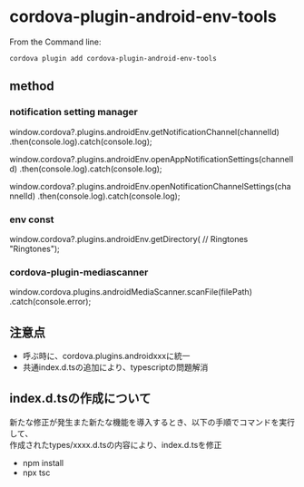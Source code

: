 <!---
   The MIT License (MIT)

Copyright (c) 2015 Bruno Grossi

Permission is hereby granted, free of charge, to any person obtaining a copy
of this software and associated documentation files (the "Software"), to deal
in the Software without restriction, including without limitation the rights
to use, copy, modify, merge, publish, distribute, sublicense, and/or sell
copies of the Software, and to permit persons to whom the Software is
furnished to do so, subject to the following conditions:

The above copyright notice and this permission notice shall be included in all
copies or substantial portions of the Software.

THE SOFTWARE IS PROVIDED "AS IS", WITHOUT WARRANTY OF ANY KIND, EXPRESS OR
IMPLIED, INCLUDING BUT NOT LIMITED TO THE WARRANTIES OF MERCHANTABILITY,
FITNESS FOR A PARTICULAR PURPOSE AND NONINFRINGEMENT. IN NO EVENT SHALL THE
AUTHORS OR COPYRIGHT HOLDERS BE LIABLE FOR ANY CLAIM, DAMAGES OR OTHER
LIABILITY, WHETHER IN AN ACTION OF CONTRACT, TORT OR OTHERWISE, ARISING FROM,
OUT OF OR IN CONNECTION WITH THE SOFTWARE OR THE USE OR OTHER DEALINGS IN THE
SOFTWARE.
-->

# cordova-plugin-android-env-tools

From the Command line:

    cordova plugin add cordova-plugin-android-env-tools


## method

### notification setting manager
window.cordova?.plugins.androidEnv.getNotificationChannel(channelId)
.then(console.log).catch(console.log);

window.cordova?.plugins.androidEnv.openAppNotificationSettings(channelId)
.then(console.log).catch(console.log);

window.cordova?.plugins.androidEnv.openNotificationChannelSettings(channelId)
.then(console.log).catch(console.log);


### env const 
window.cordova?.plugins.androidEnv.getDirectory(
        // Ringtones
        "Ringtones");

### cordova-plugin-mediascanner
window.cordova.plugins.androidMediaScanner.scanFile(filePath)
.catch(console.error);



## 注意点
 - 呼ぶ時に、cordova.plugins.androidxxxに統一
 - 共通index.d.tsの追加により、typescriptの問題解消

## index.d.tsの作成について　　

新たな修正が発生また新たな機能を導入するとき、以下の手順でコマンドを実行して、  
作成されたtypes/xxxx.d.tsの内容により、index.d.tsを修正

 - npm install 
 - npx tsc


